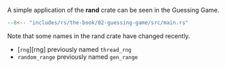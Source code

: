 A simple application of the **rand** crate can be seen in the Guessing Game.

```rs hl_lines="7"
--8<-- "includes/rs/the-book/02-guessing-game/src/main.rs"
```

Note that some names in the rand crate have changed recently.

-   [`rng`][rng] previously named `thread_rng`
-   `random_range` previously named `gen_range`

